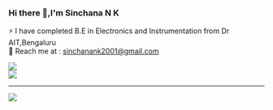 ### Hi there 👋,I'm Sinchana N K
⚡ I have completed B.E in Electronics and Instrumentation from Dr AIT,Bengaluru<br>💬 Reach me at : sinchanank2001@gmail.com<br>

![](https://github-readme-stats.vercel.app/api?username=SinchanaNK1&theme=swift&hide_border=false&include_all_commits=true&count_private=true)<br/>
![](https://github-readme-streak-stats.herokuapp.com/?user=SinchanaNK1&theme=swift&hide_border=false)<br/>




---
[![](https://visitcount.itsvg.in/api?id=SinchanaNK1&icon=5&color=12)](https://visitcount.itsvg.in)

<!-- Proudly created with GPRM ( https://gprm.itsvg.in ) -->




